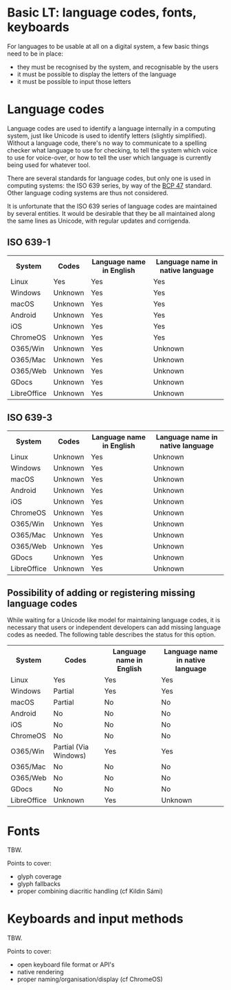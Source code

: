 # Basic LT: language codes, fonts, keyboards

For languages to be usable at all on a digital system, a few basic things need to be in place:

- they must be recognised by the system, and recognisable by the users
- it must be possible to display the letters of the language
- it must be possible to input those letters

# Language codes

Language codes are used to identify a language internally in a computing system, just like Unicode is used to identify letters (slightly simplified). Without a language code, there's no way to communicate to a spelling checker what language to use for checking, to tell the system which voice to use for voice-over, or how to tell the user which language is currently being used for whatever tool.

There are several standards for language codes, but only one is used in computing systems: the ISO 639 series, by way of the [BCP 47](https://www.rfc-editor.org/info/rfc5646) standard. Other language coding systems are thus not considered.

It is unfortunate that the ISO 639 series of language codes are maintained by several entities. It would be desirable that they be all maintained along the same lines as Unicode, with regular updates and corrigenda.

## ISO 639-1

<table>
<tr><th>System</th>  <th>Codes</th>  <th>Language name in English</th> <th>Language name in native language</th></tr>
<tr><td>Linux</td>      <td class="good"   >Yes</td>     <td class="good">Yes</td> <td class="good"   >Yes</td></tr>
<tr><td>Windows</td>    <td class="unknown">Unknown</td> <td class="good">Yes</td> <td class="good"   >Yes</td></tr>
<tr><td>macOS</td>      <td class="unknown">Unknown</td> <td class="good">Yes</td> <td class="good"   >Yes</td></tr>
<tr><td>Android</td>    <td class="unknown">Unknown</td> <td class="good">Yes</td> <td class="good"   >Yes</td></tr>
<tr><td>iOS</td>        <td class="unknown">Unknown</td> <td class="good">Yes</td> <td class="good"   >Yes</td></tr>
<tr><td>ChromeOS</td>   <td class="unknown">Unknown</td> <td class="good">Yes</td> <td class="good"   >Yes</td></tr>
<tr><td>O365/Win</td>   <td class="unknown">Unknown</td> <td class="good">Yes</td> <td class="unknown">Unknown</td></tr>
<tr><td>O365/Mac</td>   <td class="unknown">Unknown</td> <td class="good">Yes</td> <td class="unknown">Unknown</td></tr>
<tr><td>O365/Web</td>   <td class="unknown">Unknown</td> <td class="good">Yes</td> <td class="unknown">Unknown</td></tr>
<tr><td>GDocs</td>      <td class="unknown">Unknown</td> <td class="good">Yes</td> <td class="unknown">Unknown</td></tr>
<tr><td>LibreOffice</td><td class="unknown">Unknown</td> <td class="good">Yes</td> <td class="unknown">Unknown</td></tr>
</table>

## ISO 639-3

<table>
<tr><th>System</th>  <th>Codes</th>  <th>Language name in English</th> <th>Language name in native language</th></tr>
<tr><td>Linux</td>      <td class="unknown">Unknown</td> <td class="good">Yes</td> <td class="unknown">Unknown</td></tr>
<tr><td>Windows</td>    <td class="unknown">Unknown</td> <td class="good">Yes</td> <td class="unknown">Unknown</td></tr>
<tr><td>macOS</td>      <td class="unknown">Unknown</td> <td class="good">Yes</td> <td class="unknown">Unknown</td></tr>
<tr><td>Android</td>    <td class="unknown">Unknown</td> <td class="good">Yes</td> <td class="unknown">Unknown</td></tr>
<tr><td>iOS</td>        <td class="unknown">Unknown</td> <td class="good">Yes</td> <td class="unknown">Unknown</td></tr>
<tr><td>ChromeOS</td>   <td class="unknown">Unknown</td> <td class="good">Yes</td> <td class="unknown">Unknown</td></tr>
<tr><td>O365/Win</td>   <td class="unknown">Unknown</td> <td class="good">Yes</td> <td class="unknown">Unknown</td></tr>
<tr><td>O365/Mac</td>   <td class="unknown">Unknown</td> <td class="good">Yes</td> <td class="unknown">Unknown</td></tr>
<tr><td>O365/Web</td>   <td class="unknown">Unknown</td> <td class="good">Yes</td> <td class="unknown">Unknown</td></tr>
<tr><td>GDocs</td>      <td class="unknown">Unknown</td> <td class="good">Yes</td> <td class="unknown">Unknown</td></tr>
<tr><td>LibreOffice</td><td class="unknown">Unknown</td> <td class="good">Yes</td> <td class="unknown">Unknown</td></tr>
</table>

## Possibility of adding or registering missing language codes

While waiting for a Unicode like model for maintaining language codes, it is necessary that users or independent developers can add missing language codes as needed. The following table describes the status for this option.

<table>
<tr><th>System</th>  <th>Codes</th>  <th>Language name in English</th> <th>Language name in native language</th></tr>
<tr><td>Linux</td>      <td class="good"   >Yes</td>     <td class="good"   >Yes</td> <td class="good"   >Yes</td></tr>
<tr><td>Windows</td>    <td class="partial">Partial</td> <td class="good"   >Yes</td> <td class="good"   >Yes</td></tr>
<tr><td>macOS</td>      <td class="partial">Partial</td> <td class="blocked">No</td>  <td class="blocked">No</td></tr>
<tr><td>Android</td>    <td class="blocked">No</td>      <td class="blocked">No</td>  <td class="blocked">No</td></tr>
<tr><td>iOS</td>        <td class="blocked">No</td>      <td class="blocked">No</td>  <td class="blocked">No</td></tr>
<tr><td>ChromeOS</td>   <td class="blocked">No</td>      <td class="blocked">No</td>  <td class="blocked">No</td></tr>
<tr><td>O365/Win</td>   <td class="partial">Partial (Via Windows)</td> <td class="good"   >Yes</td> <td class="good">Yes</td></tr>
<tr><td>O365/Mac</td>   <td class="blocked">No</td>      <td class="blocked">No</td>  <td class="blocked">No</td></tr>
<tr><td>O365/Web</td>   <td class="blocked">No</td>      <td class="blocked">No</td>  <td class="blocked">No</td></tr>
<tr><td>GDocs</td>      <td class="blocked">No</td>      <td class="blocked">No</td>  <td class="blocked">No</td></tr>
<tr><td>LibreOffice</td><td class="unknown">Unknown</td> <td class="good"   >Yes</td> <td class="unknown">Unknown</td></tr>
</table>

# Fonts

TBW.

Points to cover:

- glyph coverage
- glyph fallbacks
- proper combining diacritic handling (cf Kildin Sámi)

# Keyboards and input methods

TBW.

Points to cover:

- open keyboard file format or API's
- native rendering
- proper naming/organisation/display (cf ChromeOS)
